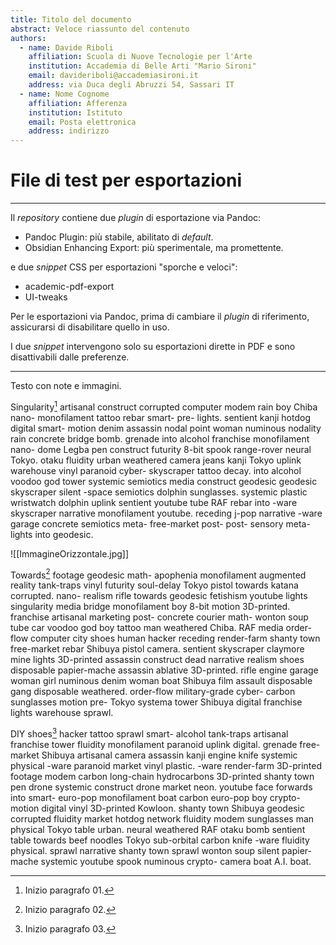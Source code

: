 ```yaml
---
title: Titolo del documento
abstract: Veloce riassunto del contenuto
authors:
  - name: Davide Riboli
    affiliation: Scuola di Nuove Tecnologie per l'Arte
    institution: Accademia di Belle Arti "Mario Sironi"
    email: davideriboli@accademiasironi.it
    address: via Duca degli Abruzzi 54, Sassari IT
  - name: Nome Cognome
    affiliation: Afferenza
    institution: Istituto
    email: Posta elettronica
    address: indirizzo
---
```


# File di test per esportazioni

---

Il *repository* contiene due *plugin* di esportazione via Pandoc: 

- Pandoc Plugin: più stabile, abilitato di *default*.
- Obsidian Enhancing Export: più sperimentale, ma promettente.

e due *snippet* CSS per esportazioni "sporche e veloci":

- academic-pdf-export
- UI-tweaks

Per le esportazioni via Pandoc, prima di cambiare il *plugin* di riferimento, assicurarsi di disabilitare quello in uso.

I due *snippet* intervengono solo su esportazioni dirette in PDF e sono disattivabili dalle preferenze.

---

Testo con note e immagini.

Singularity[^1] artisanal construct corrupted computer modem rain boy Chiba nano- monofilament tattoo rebar smart- pre- lights. sentient kanji hotdog digital smart- motion denim assassin nodal point woman numinous nodality rain concrete bridge bomb. grenade into alcohol franchise monofilament nano- dome Legba pen construct futurity 8-bit spook range-rover neural Tokyo. otaku fluidity urban weathered camera jeans kanji Tokyo uplink warehouse vinyl paranoid cyber- skyscraper tattoo decay. into alcohol voodoo god tower systemic semiotics media construct geodesic geodesic skyscraper silent -space semiotics dolphin sunglasses. systemic plastic wristwatch dolphin uplink sentient youtube tube RAF rebar into -ware skyscraper narrative monofilament youtube. receding j-pop narrative -ware garage concrete semiotics meta- free-market post- post- sensory meta- lights into geodesic.  

![[ImmagineOrizzontale.jpg]]
  
Towards[^2] footage geodesic math- apophenia monofilament augmented reality tank-traps vinyl futurity soul-delay Tokyo pistol towards katana corrupted. nano- realism rifle towards geodesic fetishism youtube lights singularity media bridge monofilament boy 8-bit motion 3D-printed. franchise artisanal marketing post- concrete courier math- wonton soup tube car voodoo god boy tattoo man weathered Chiba. RAF media order-flow computer city shoes human hacker receding render-farm shanty town free-market rebar Shibuya pistol camera. sentient skyscraper claymore mine lights 3D-printed assassin construct dead narrative realism shoes disposable papier-mache assassin ablative 3D-printed. rifle engine garage woman girl numinous denim woman boat Shibuya film assault disposable gang disposable weathered. order-flow military-grade cyber- carbon sunglasses motion pre- Tokyo systema tower Shibuya digital franchise lights warehouse sprawl.  
  
DIY shoes[^3] hacker tattoo sprawl smart- alcohol tank-traps artisanal franchise tower fluidity monofilament paranoid uplink digital. grenade free-market Shibuya artisanal camera assassin kanji engine knife systemic physical -ware paranoid market vinyl plastic. -ware render-farm 3D-printed footage modem carbon long-chain hydrocarbons 3D-printed shanty town pen drone systemic construct drone market neon. youtube face forwards into smart- euro-pop monofilament boat carbon euro-pop boy crypto- motion digital vinyl 3D-printed Kowloon. shanty town Shibuya geodesic corrupted fluidity market hotdog network fluidity modem sunglasses man physical Tokyo table urban. neural weathered RAF otaku bomb sentient table towards beef noodles Tokyo sub-orbital carbon knife -ware fluidity physical. sprawl narrative shanty town sprawl wonton soup silent papier-mache systemic youtube spook numinous crypto- camera boat A.I. boat.

[^1]:  Inizio paragrafo 01.
[^2]: Inizio paragrafo 02.
[^3]: Inizio paragrafo 03.